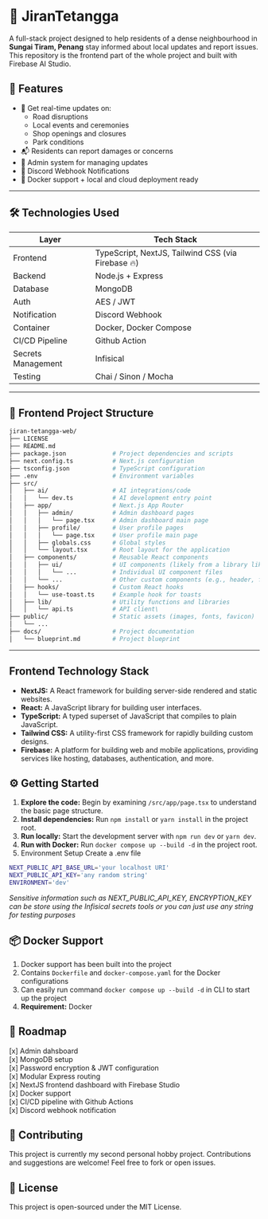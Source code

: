 # 🏡 JiranTetangga

A full-stack project designed to help residents of a dense neighbourhood in **Sungai Tiram, Penang** stay informed about local updates and report issues. This repository is the frontend part of the whole project and built with Firebase AI Studio.

## 🚀 Features
- 📢 Get real-time updates on:
  - Road disruptions
  - Local events and ceremonies
  - Shop openings and closures
  - Park conditions
- 📬 Residents can report damages or concerns
- 🧠 Admin system for managing updates
- 🤖 Discord Webhook Notifications
- 🐳 Docker support + local and cloud deployment ready

---

## 🛠️ Technologies Used

| Layer        | Tech Stack           |
|--------------|----------------------|
| Frontend     | TypeScript, NextJS, Tailwind CSS (via Firebase 🔥)   |
| Backend      | Node.js + Express    |
| Database     | MongoDB              |
| Auth         | AES / JWT |
| Notification | Discord Webhook	|
| Container    | Docker, Docker Compose |
| CI/CD Pipeline  | Github Action     |
| Secrets Management  | Infisical     |
| Testing      | Chai / Sinon / Mocha	|

---

## 📂 Frontend Project Structure
```bash
jiran-tetangga-web/
├── LICENSE
├── README.md
├── package.json             # Project dependencies and scripts
├── next.config.ts           # Next.js configuration
├── tsconfig.json            # TypeScript configuration
├── .env                     # Environment variables
├── src/
│   ├── ai/                  # AI integrations/code
│   │   └── dev.ts           # AI development entry point
│   ├── app/                 # Next.js App Router
│   │   ├── admin/           # Admin dashboard pages
│   │   │   └── page.tsx     # Admin dashboard main page
│   │   ├── profile/         # User profile pages
│   │   │   └── page.tsx     # User profile main page
│   │   ├── globals.css      # Global styles
│   │   └── layout.tsx       # Root layout for the application
│   ├── components/          # Reusable React components
│   │   ├── ui/              # UI components (likely from a library like Shadcn UI)
│   │   │   └── ...          # Individual UI component files
│   │   └── ...              # Other custom components (e.g., header, forms)
│   ├── hooks/               # Custom React hooks
│   │   └── use-toast.ts     # Example hook for toasts
│   ├── lib/                 # Utility functions and libraries
│   │   └── api.ts           # API client\
├── public/                  # Static assets (images, fonts, favicon)
│   └── ...
├── docs/                    # Project documentation
│   └── blueprint.md         # Project blueprint
```
---

## Frontend Technology Stack

*   **NextJS:** A React framework for building server-side rendered and static websites.
*   **React:** A JavaScript library for building user interfaces.
*   **TypeScript:** A typed superset of JavaScript that compiles to plain JavaScript.
*   **Tailwind CSS:** A utility-first CSS framework for rapidly building custom designs.
*   **Firebase:** A platform for building web and mobile applications, providing services like hosting, databases, authentication, and more.

## ⚙️ Getting Started

1.  **Explore the code:** Begin by examining `/src/app/page.tsx` to understand the basic page structure.
2.  **Install dependencies:** Run `npm install` or `yarn install` in the project root.
3.  **Run locally:** Start the development server with `npm run dev` or `yarn dev`.
4.  **Run with Docker:** Run `docker compose up --build -d` in the project root.
5.  Environment Setup
 Create a .env file
```bash
NEXT_PUBLIC_API_BASE_URL='your localhost URI'
NEXT_PUBLIC_API_KEY='any random string'
ENVIRONMENT='dev'
```
<i>Sensitive information such as NEXT_PUBLIC_API_KEY, ENCRYPTION_KEY can be store using the Infisical secrets tools or you can just use any string for testing purposes</i>

## 📦 Docker Support 
1.  Docker support has been built into the project
2.  Contains `Dockerfile` and `docker-compose.yaml` for the Docker configurations
3.  Can easily run command `docker compose up --build -d` in CLI to start up the project
4.  **Requirement:** Docker

## 📌 Roadmap 
[x] Admin dahsboard </br>
[x] MongoDB setup </br>
[x] Password encryption & JWT configuration </br>
[x] Modular Express routing </br>
[x] NextJS frontend dashboard with Firebase Studio </br>
[x] Docker support </br>
[x] CI/CD pipeline with Github Actions </br>
[x] Discord webhook notification </br>

## 🤝 Contributing

This project is currently my second personal hobby project. Contributions and suggestions are welcome! Feel free to fork or open issues.

## 📜 License

This project is open-sourced under the MIT License.

